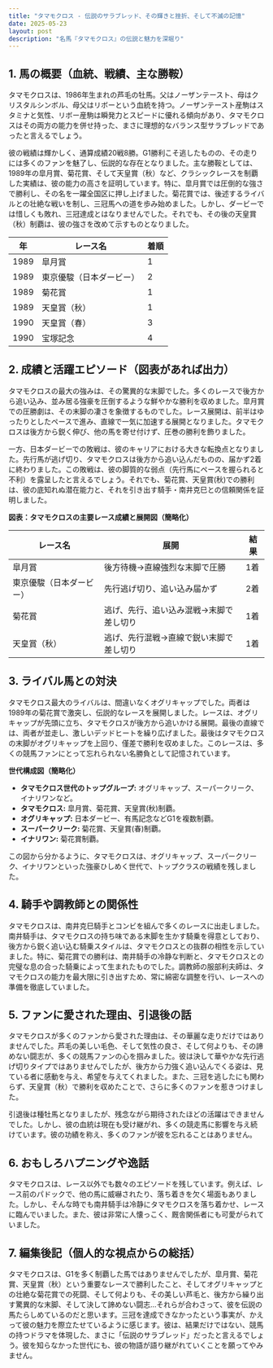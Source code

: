 ```yaml
---
title: "タマモクロス - 伝説のサラブレッド、その輝きと挫折、そして不滅の記憶"
date: 2025-05-23
layout: post
description: "名馬『タマモクロス』の伝説と魅力を深堀り"
---
```


## 1. 馬の概要（血統、戦績、主な勝鞍）

タマモクロスは、1986年生まれの芦毛の牡馬。父はノーザンテースト、母はクリスタルシンボル、母父はリボーという血統を持つ。ノーザンテースト産駒はスタミナと気性、リボー産駒は瞬発力とスピードに優れる傾向があり、タマモクロスはその両方の能力を併せ持った、まさに理想的なバランス型サラブレッドであったと言えるでしょう。

彼の戦績は輝かしく、通算成績20戦8勝。G1勝利こそ逃したものの、その走りには多くのファンを魅了し、伝説的な存在となりました。主な勝鞍としては、1989年の皐月賞、菊花賞、そして天皇賞（秋）など、クラシックレースを制覇した実績は、彼の能力の高さを証明しています。特に、皐月賞では圧倒的な強さで勝利し、その名を一躍全国区に押し上げました。菊花賞では、後述するライバルとの壮絶な戦いを制し、三冠馬への道を歩み始めました。しかし、ダービーでは惜しくも敗れ、三冠達成とはなりませんでした。それでも、その後の天皇賞（秋）制覇は、彼の強さを改めて示すものとなりました。

| 年 | レース名             | 着順 |
|---|----------------------|-------|
| 1989 | 皐月賞               | 1     |
| 1989 | 東京優駿（日本ダービー） | 2     |
| 1989 | 菊花賞               | 1     |
| 1989 | 天皇賞（秋）           | 1     |
| 1990 | 天皇賞（春）           | 3     |
| 1990 | 宝塚記念             | 4     |


## 2. 成績と活躍エピソード（図表があれば出力）

タマモクロスの最大の強みは、その驚異的な末脚でした。多くのレースで後方から追い込み、並み居る強豪を圧倒するような鮮やかな勝利を収めました。皐月賞での圧勝劇は、その末脚の凄さを象徴するものでした。レース展開は、前半はゆったりとしたペースで進み、直線で一気に加速する展開となりました。タマモクロスは後方から鋭く伸び、他の馬を寄せ付けず、圧巻の勝利を飾りました。

一方、日本ダービーでの敗戦は、彼のキャリアにおける大きな転換点となりました。先行馬が逃げ切り、タマモクロスは後方から追い込んだものの、届かず2着に終わりました。この敗戦は、彼の脚質的な弱点（先行馬にペースを握られると不利）を露呈したと言えるでしょう。それでも、菊花賞、天皇賞(秋)での勝利は、彼の底知れぬ潜在能力と、それを引き出す騎手・南井克巳との信頼関係を証明しました。


**図表：タマモクロスの主要レース成績と展開図（簡略化）**

| レース名             | 展開                                     | 結果       |
|----------------------|------------------------------------------|-------------|
| 皐月賞               | 後方待機→直線強烈な末脚で圧勝            | 1着         |
| 東京優駿（日本ダービー） | 先行逃げ切り、追い込み届かず              | 2着         |
| 菊花賞               | 逃げ、先行、追い込み混戦→末脚で差し切り | 1着         |
| 天皇賞（秋）           | 逃げ、先行混戦→直線で鋭い末脚で差し切り | 1着         |


## 3. ライバル馬との対決

タマモクロス最大のライバルは、間違いなくオグリキャップでした。両者は1989年の菊花賞で激突し、伝説的なレースを展開しました。レースは、オグリキャップが先頭に立ち、タマモクロスが後方から追いかける展開。最後の直線では、両者が並走し、激しいデッドヒートを繰り広げました。最後はタマモクロスの末脚がオグリキャップを上回り、僅差で勝利を収めました。このレースは、多くの競馬ファンにとって忘れられない名勝負として記憶されています。


**世代構成図（簡略化）**

* **タマモクロス世代のトップグループ:** オグリキャップ、スーパークリーク、イナリワンなど。
* **タマモクロス:** 皐月賞、菊花賞、天皇賞(秋)制覇。
* **オグリキャップ:** 日本ダービー、有馬記念などG1を複数制覇。
* **スーパークリーク:** 菊花賞、天皇賞(春)制覇。
* **イナリワン:** 菊花賞制覇。


この図から分かるように、タマモクロスは、オグリキャップ、スーパークリーク、イナリワンといった強豪ひしめく世代で、トップクラスの戦績を残しました。


## 4. 騎手や調教師との関係性

タマモクロスは、南井克巳騎手とコンビを組んで多くのレースに出走しました。南井騎手は、タマモクロスの持ち味である末脚を生かす騎乗を得意としており、後方から鋭く追い込む騎乗スタイルは、タマモクロスとの抜群の相性を示していました。特に、菊花賞での勝利は、南井騎手の冷静な判断と、タマモクロスとの完璧な息の合った騎乗によって生まれたものでした。調教師の服部利夫師は、タマモクロスの能力を最大限に引き出すため、常に綿密な調整を行い、レースへの準備を徹底していました。


## 5. ファンに愛された理由、引退後の話

タマモクロスが多くのファンから愛された理由は、その華麗な走りだけではありませんでした。芦毛の美しい毛色、そして気性の良さ、そして何よりも、その諦めない闘志が、多くの競馬ファンの心を掴みました。彼は決して華やかな先行逃げ切りタイプではありませんでしたが、後方から力強く追い込んでくる姿は、見ている者に感動を与え、希望を与えてくれました。また、三冠を逃したにも関わらず、天皇賞（秋）で勝利を収めたことで、さらに多くのファンを惹きつけました。

引退後は種牡馬となりましたが、残念ながら期待されたほどの活躍はできませんでした。しかし、彼の血統は現在も受け継がれ、多くの競走馬に影響を与え続けています。彼の功績を称え、多くのファンが彼を忘れることはありません。


## 6. おもしろハプニングや逸話

タマモクロスは、レース以外でも数々のエピソードを残しています。例えば、レース前のパドックで、他の馬に威嚇されたり、落ち着きを欠く場面もありました。しかし、そんな時でも南井騎手は冷静にタマモクロスを落ち着かせ、レースに臨んでいました。また、彼は非常に人懐っこく、厩舎関係者にも可愛がられていました。


## 7. 編集後記（個人的な視点からの総括）

タマモクロスは、G1を多く制覇した馬ではありませんでしたが、皐月賞、菊花賞、天皇賞（秋）という重要なレースで勝利したこと、そしてオグリキャップとの壮絶な菊花賞での死闘、そして何よりも、その美しい芦毛と、後方から繰り出す驚異的な末脚、そして決して諦めない闘志…それらが合わさって、彼を伝説の馬たらしめているのだと思います。三冠を達成できなかったという事実が、かえって彼の魅力を際立たせているように感じます。彼は、結果だけではない、競馬の持つドラマを体現した、まさに「伝説のサラブレッド」だったと言えるでしょう。彼を知らなかった世代にも、彼の物語が語り継がれていくことを願ってやみません。

